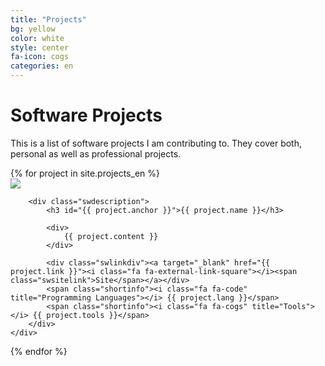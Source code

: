 ```yaml
---
title: "Projects"
bg: yellow
color: white
style: center
fa-icon: cogs
categories: en
---
```


# Software Projects
This is a list of software projects I am contributing to. They cover both, personal as well
as professional projects.

<div>
{% for project in site.projects_en %}
	<div class="softwarelist">
		<div class="swlogoBox">
			<a target="_blank" href="{{ project.link }}">
				<img class="swlogo" src="{{ project.logo }}" />
			</a>
		</div>

		<div class="swdescription">
			<h3 id="{{ project.anchor }}">{{ project.name }}</h3>

			<div>
				{{ project.content }}
			</div>
			
			<div class="swlinkdiv"><a target="_blank" href="{{ project.link }}"><i class="fa fa-external-link-square"></i><span class="swsitelink">Site</span></a></div>
			<span class="shortinfo"><i class="fa fa-code" title="Programming Languages"></i> {{ project.lang }}</span> 
			<span class="shortinfo"><i class="fa fa-cogs" title="Tools"></i> {{ project.tools }}</span>
		</div>
	</div>
{% endfor %}
</div>
